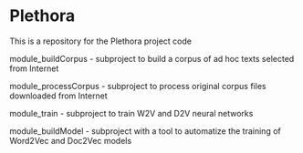 # Plethora
This is a repository for the Plethora project code

module_buildCorpus - subproject to build a corpus of ad hoc texts selected from Internet

module_processCorpus - subproject to process original corpus files downloaded from Internet

module_train - subproject to train W2V and D2V neural networks

module_buildModel - subproject with a tool to automatize the training of Word2Vec and Doc2Vec models
